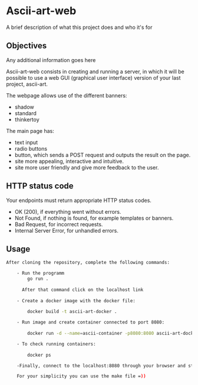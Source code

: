 
# Ascii-art-web

A brief description of what this project does and who it's for


## Objectives

Any additional information goes here

Ascii-art-web consists in creating and running a server, in which it will be possible to use a web GUI (graphical user interface) version of your last project, ascii-art.

The webpage allows use of the different banners:

- shadow
- standard
- thinkertoy

The main page has:
- text input
- radio buttons
- button, which sends a POST request and outputs the result on the page.
- site more appealing, interactive and intuitive.
- site more user friendly and give more feedback to the user.

## HTTP status code

Your endpoints must return appropriate HTTP status codes.
- OK (200), if everything went without errors.
- Not Found, if nothing is found, for example templates or banners.
- Bad Request, for incorrect requests.
- Internal Server Error, for unhandled errors.


## Usage 

```bash
After cloning the repository, complete the following commands:

    - Run the programm
        go run .
        
      After that command click on the localhost link
      
    - Create a docker image with the docker file:
        
        docker build -t ascii-art-docker .

    - Run image and create container connected to port 8080:
        
        docker run -d --name=ascii-container -p8080:8080 ascii-art-docker

    - To check running containers:
        
        docker ps

    -Finally, connect to the localhost:8080 through your browser and start using the static website.

    For your simplicity you can use the make file =))
```


